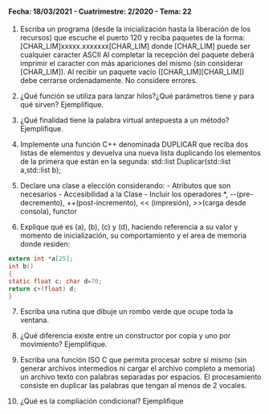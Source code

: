 #### Fecha: 18/03/2021 - Cuatrimestre: 2/2020 - Tema: 22

1) Escriba un programa (desde la inicialización hasta la liberación de los recursos) que escuche el puerto 120 y reciba paquetes de la forma:
		[CHAR_LIM]xxxxx.xxxxxxx[CHAR_LIM]
donde [CHAR_LIM] puede ser cualquier caracter ASCII
Al completar la recepción del paquete deberá imprimir el caracter con más apariciones del mismo (sin considerar [CHAR_LIM]). Al recibir un paquete vacío ([CHAR_LIM][CHAR_LIM]) debe cerrarse ordenadamente. No considere errores.

2) ¿Qué función se utiliza para lanzar hilos?¿Qué parámetros tiene y para qué sirven?
Ejemplifique.

3) ¿Qué finalidad tiene la palabra virtual antepuesta a un método? Ejemplifique.

4) Implemente una función C++ denominada DUPLICAR que reciba dos listas de elementos y devuelva una nueva lista duplicando los elementos de la primera que están en la segunda:
		std::list<T> Duplicar(std::list<T> a,std::list<T> b);

5) Declare una clase a elección considerando:
		- Atributos que son necesarios
		- Accesibilidad a la Clase
		- Incluir los operadores *, --(pre-decremento), ++(post-incremento), << (impresión), >>(carga desde consola), functor

6) Explique qué es (a), (b), (c) y (d), haciendo referencia a su valor y momento de inicialización, su comportamiento y el area de memoria donde residen:

```c
extern int *a[25];
int b()
{
static float c; char d=70;
return c+(float) d;
}
```

7) Escriba una rutina que dibuje un rombo verde que ocupe toda la ventana.

8) ¿Qué diferencia existe entre un constructor por copia y uno por movimiento?
Ejemplifique.

9) Escriba una función ISO C que permita procesar sobre sí mismo (sin generar archivos intermedios ni cargar el archivo completo a memoria) un archivo texto con palabras separadas por espacios. El procesamiento consiste en duplicar las palabras que tengan al menos de 2 vocales.

10) ¿Qué es la compliación condicional? Ejemplifique

